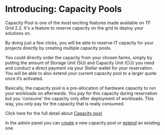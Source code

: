 # Introducing: Capacity Pools

Capacity Pool is one of the most exciting features made available on TF Grid 2.2. It's a feature to reserve capacity on the grid to deploy your solutions on.

By doing just a few clicks, you will be able to reserve IT capacity for your projects directly by creating multiple capacity pools. 

You could directly order the capacity from your chosen farms, simply by putting the amount of Storage Unit (SU) and Capacity Unit (CU) you need and conduct a direct payment via your Stellar wallet for your reservation. You will be able to also extend your current capacity pool to a larger quote once it’s activated.

Basically, the capacity pool is a pre-allocation of hardware capacity to run your workloads on afterwards. You pay for this capacity during reservation but you 'consume' the capacity only after deployment of workloads. This way, you only pay for the capacity that is really consumed.


Click here for the full detail about [Capacity pool](capacity_pool.md)

In the admin panel you can [create](3bot_capacity_new.md) a new capacity pool or [extend](./3bot_capacity_extend) an existing one.
